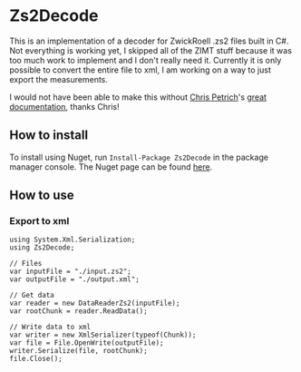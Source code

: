 # Zs2Decode
This is an implementation of a decoder for ZwickRoell .zs2 files built in C#. Not everything is working yet, I skipped all of the ZIMT stuff because it was too much work to implement and I don't really need it.
Currently it is only possible to convert the entire file to xml, I am working on a way to just export the measurements.

I would not have been able to make this without [Chris Petrich](https://github.com/cpetrich)'s [great documentation](https://zs2decode.readthedocs.io/en/latest/), thanks Chris!

## How to install
To install using Nuget, run ```Install-Package Zs2Decode``` in the package manager console. The Nuget page can be found [here](https://www.nuget.org/packages/Zs2Decode/).

## How to use
### Export to xml
```
using System.Xml.Serialization;
using Zs2Decode;

// Files
var inputFile = "./input.zs2";
var outputFile = "./output.xml";

// Get data
var reader = new DataReaderZs2(inputFile);
var rootChunk = reader.ReadData();

// Write data to xml
var writer = new XmlSerializer(typeof(Chunk));
var file = File.OpenWrite(outputFile);
writer.Serialize(file, rootChunk);
file.Close();
```

